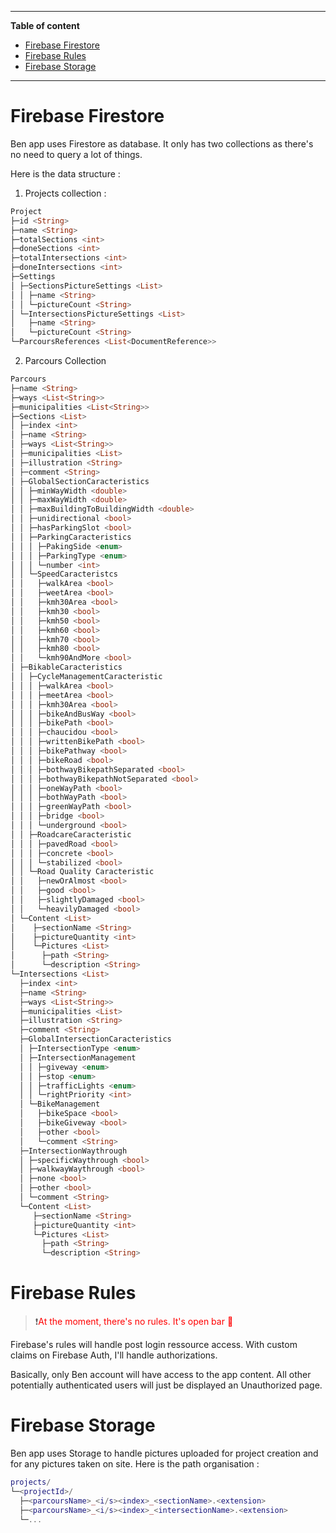 ___
**Table of content**

- [Firebase Firestore](#firebase-firestore)
- [Firebase Rules](#firebase-rules)
- [Firebase Storage](#firebase-storage)

___

# Firebase Firestore
Ben app uses Firestore as database. It only has two collections as there's no need to query a lot of things.

Here is the data structure :

1. Projects collection :
```dart
Project
├─id <String>
├─name <String>
├─totalSections <int>
├─doneSections <int>
├─totalIntersections <int>
├─doneIntersections <int>
├─Settings
│ ├─SectionsPictureSettings <List>
│ │ ├─name <String>
│ │ └─pictureCount <String>
│ └─IntersectionsPictureSettings <List>
│   ├─name <String>
│   └─pictureCount <String>
└─ParcoursReferences <List<DocumentReference>>
```

2. Parcours Collection 
```dart
Parcours
├─name <String>
├─ways <List<String>>
├─municipalities <List<String>>
├─Sections <List>
│ ├─index <int>
│ ├─name <String>
│ ├─ways <List<String>>
│ ├─municipalities <List>
│ ├─illustration <String>
│ ├─comment <String>
│ ├─GlobalSectionCaracteristics
│ │ ├─minWayWidth <double>
│ │ ├─maxWayWidth <double>
│ │ ├─maxBuildingToBuildingWidth <double>
│ │ ├─unidirectional <bool>
│ │ ├─hasParkingSlot <bool>
│ │ ├─ParkingCaracteristics
│ │ │ ├─PakingSide <enum>
│ │ │ ├─ParkingType <enum>
│ │ │ └─number <int>
│ │ └─SpeedCaracteristcs
│ │   ├─walkArea <bool>
│ │   ├─weetArea <bool>
│ │   ├─kmh30Area <bool>
│ │   ├─kmh30 <bool>
│ │   ├─kmh50 <bool>
│ │   ├─kmh60 <bool>
│ │   ├─kmh70 <bool>
│ │   ├─kmh80 <bool>
│ │   └─kmh90AndMore <bool>
│ ├─BikableCaracteristics
│ │ ├─CycleManagementCaracteristic
│ │ │ ├─walkArea <bool>
│ │ │ ├─meetArea <bool>
│ │ │ ├─kmh30Area <bool>
│ │ │ ├─bikeAndBusWay <bool>
│ │ │ ├─bikePath <bool>
│ │ │ ├─chaucidou <bool>
│ │ │ ├─writtenBikePath <bool>
│ │ │ ├─bikePathway <bool>
│ │ │ ├─bikeRoad <bool>
│ │ │ ├─bothwayBikepathSeparated <bool>
│ │ │ ├─bothwayBikepathNotSeparated <bool>
│ │ │ ├─oneWayPath <bool>
│ │ │ ├─bothWayPath <bool>
│ │ │ ├─greenWayPath <bool>
│ │ │ ├─bridge <bool>
│ │ │ └─underground <bool>
│ │ ├─RoadcareCaracteristic
│ │ │ ├─pavedRoad <bool>
│ │ │ ├─concrete <bool>
│ │ │ └─stabilized <bool>
│ │ └─Road Quality Caracteristic
│ │   ├─newOrAlmost <bool>
│ │   ├─good <bool>
│ │   ├─slightlyDamaged <bool>
│ │   └─heavilyDamaged <bool>
│ └─Content <List>
│    ├─sectionName <String>
│    ├─pictureQuantity <int>
│    └─Pictures <List>
│      ├─path <String>
│      └─description <String>
└─Intersections <List>
  ├─index <int>
  ├─name <String>
  ├─ways <List<String>>
  ├─municipalities <List>
  ├─illustration <String>
  ├─comment <String>
  ├─GlobalIntersectionCaracteristics
  │ ├─IntersectionType <enum>
  │ ├─IntersectionManagement
  │ │ ├─giveway <enum>
  │ │ ├─stop <enum>
  │ │ ├─trafficLights <enum>
  │ │ └─rightPriority <int>
  │ └─BikeManagement
  │   ├─bikeSpace <bool>
  │   ├─bikeGiveway <bool>
  │   ├─other <bool>
  │   └─comment <String>
  ├─IntersectionWaythrough
  │ ├─specificWaythrough <bool>
  │ ├─walkwayWaythrough <bool>
  │ ├─none <bool>
  │ ├─other <bool>
  │ └─comment <String>
  └─Content <List>
     ├─sectionName <String>
     ├─pictureQuantity <int>
     └─Pictures <List>
       ├─path <String>
       └─description <String>
```


# Firebase Rules

> ❗️<span style="color:red">At the moment, there's no rules. It's open bar 🫣</span>

Firebase's rules will handle post login ressource access. With custom claims on Firebase Auth, I'll handle authorizations.

Basically, only Ben account will have access to the app content. All other potentially authenticated users will just be displayed an Unauthorized page.

# Firebase Storage
Ben app uses Storage to handle pictures uploaded for project creation and for any pictures taken on site.
Here is the path organisation :

```lua //lua for code style :)
projects/
└─<projectId>/
  ├─<parcoursName>_<i/s><index>_<sectionName>.<extension>
  ├─<parcoursName>_<i/s><index>_<intersectionName>.<extension>
  └─...
```